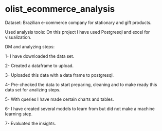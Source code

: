 # olist_ecommerce_analysis

Dataset: Brazilian e-commerce company for stationary and gift products.

Used analysis tools: On this project I have used Postgresql and excel for visualization.

DM and analyzing steps:

1- I have downloaded the data set. 

2- Created a dataframe to upload.

3- Uploaded this data with a data frame to postgresql.

4- Pre-checked the data to start preparing, cleaning and to make ready this data set for analizing steps.

5- With queries I have made certain charts and tables.

6- I have created several models to learn from but did not make a machine learning step.

7- Evaluated the insights.

